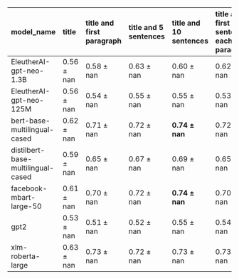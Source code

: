 | model_name                         | title          | title and first paragraph   | title and 5 sentences   | title and 10 sentences   | title and first sentence each paragraph   | raw text       |
|:-----------------------------------|:---------------|:----------------------------|:------------------------|:-------------------------|:------------------------------------------|:---------------|
| EleutherAI-gpt-neo-1.3B            | 0.56 $\pm$ nan | 0.58 $\pm$ nan              | 0.63 $\pm$ nan          | 0.60 $\pm$ nan           | 0.62 $\pm$ nan                            | 0              |
| EleutherAI-gpt-neo-125M            | 0.56 $\pm$ nan | 0.54 $\pm$ nan              | 0.55 $\pm$ nan          | 0.55 $\pm$ nan           | 0.53 $\pm$ nan                            | 0.54 $\pm$ nan |
| bert-base-multilingual-cased       | 0.62 $\pm$ nan | 0.71 $\pm$ nan              | 0.72 $\pm$ nan          | **0.74 $\pm$ nan**       | 0.72 $\pm$ nan                            | 0.68 $\pm$ nan |
| distilbert-base-multilingual-cased | 0.59 $\pm$ nan | 0.65 $\pm$ nan              | 0.67 $\pm$ nan          | 0.69 $\pm$ nan           | 0.65 $\pm$ nan                            | 0.67 $\pm$ nan |
| facebook-mbart-large-50            | 0.61 $\pm$ nan | 0.70 $\pm$ nan              | 0.72 $\pm$ nan          | **0.74 $\pm$ nan**       | 0.70 $\pm$ nan                            | 0.71 $\pm$ nan |
| gpt2                               | 0.53 $\pm$ nan | 0.51 $\pm$ nan              | 0.52 $\pm$ nan          | 0.55 $\pm$ nan           | 0.54 $\pm$ nan                            | 0.53 $\pm$ nan |
| xlm-roberta-large                  | 0.63 $\pm$ nan | 0.73 $\pm$ nan              | 0.72 $\pm$ nan          | 0.73 $\pm$ nan           | 0.73 $\pm$ nan                            | 0.73 $\pm$ nan |